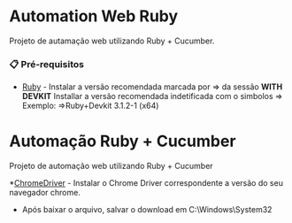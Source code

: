 # Automation Web Ruby


Projeto de autamação web utilizando Ruby + Cucumber.

### 📋 Pré-requisitos

* [Ruby](https://rubyinstaller.org/downloads/) - Instalar a versão recomendada marcada por => da sessão <b>WITH DEVKIT</b>
Installar a versão recomendada indetificada com o simbolos =>
Exemplo: =>Ruby+Devkit 3.1.2-1 (x64) 

# Automação Ruby + Cucumber

Projeto de automação web utilizando Ruby + Cucumber

*[ChromeDriver](https://chromedriver.chromium.org/downloads) - Instalar o Chrome Driver correspondente a versão do seu navegador chrome.

- Após baixar o arquivo, salvar o download em C:\Windows\System32